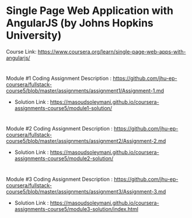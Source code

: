# Single Page Web Application with AngularJS (by Johns Hopkins University)
Course Link: https://www.coursera.org/learn/single-page-web-apps-with-angularjs/

#
Module #1 Coding Assignment
Description : https://github.com/jhu-ep-coursera/fullstack-course5/blob/master/assignments/assignment1/Assignment-1.md
- Solution Link : https://masoudsoleymani.github.io/coursera-assignments-course5/module1-solution/

#
Module #2 Coding Assignment
Description : https://github.com/jhu-ep-coursera/fullstack-course5/blob/master/assignments/assignment2/Assignment-2.md
- Solution Link : https://masoudsoleymani.github.io/coursera-assignments-course5/module2-solution/

#
Module #3 Coding Assignment
Description : https://github.com/jhu-ep-coursera/fullstack-course5/blob/master/assignments/assignment3/Assignment-3.md
- Solution Link : https://masoudsoleymani.github.io/coursera-assignments-course5/module3-solution/index.html

